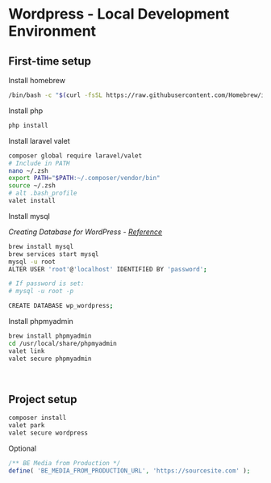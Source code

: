 # Wordpress - Local Development Environment

## First-time setup

Install homebrew

```bash
/bin/bash -c "$(curl -fsSL https://raw.githubusercontent.com/Homebrew/install/HEAD/install.sh)"
```

Install php

```bash
php install
```

Install laravel valet

```bash
composer global require laravel/valet
# Include in PATH
nano ~/.zsh
export PATH="$PATH:~/.composer/vendor/bin"
source ~/.zsh
# alt .bash_profile
valet install
```

Install mysql

*Creating Database for WordPress - [Reference](https://developer.wordpress.org/advanced-administration/before-install/creating-database/)*

```bash
brew install mysql
brew services start mysql
mysql -u root
ALTER USER 'root'@'localhost' IDENTIFIED BY 'password';

# If password is set:
# mysql -u root -p

CREATE DATABASE wp_wordpress;
```

Install phpmyadmin

```bash
brew install phpmyadmin
cd /usr/local/share/phpmyadmin
valet link
valet secure phpmyadmin
```

<br>

## Project setup

```bash
composer install
valet park
valet secure wordpress
```

Optional

```php
/** BE Media from Production */
define( 'BE_MEDIA_FROM_PRODUCTION_URL', 'https://sourcesite.com' );
```
